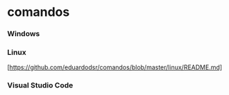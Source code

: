 # comandos

### Windows

### Linux

[https://github.com/eduardodsr/comandos/blob/master/linux/README.md]

### Visual Studio Code
